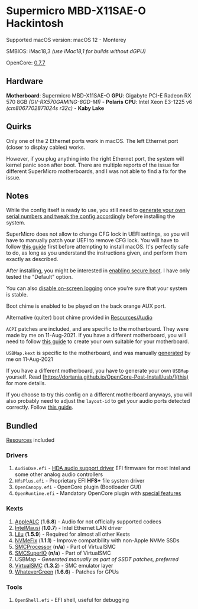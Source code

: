 # Supermicro MBD-X11SAE-O Hackintosh

Supported macOS version: macOS 12 - Monterey

SMBIOS: iMac18,3 _(use iMac18,1 for builds without dGPU)_

OpenCore: [0.7.7](https://github.com/acidanthera/OpenCorePkg/releases/tag/0.7.7)

## Hardware

**Motherboard**: Supermicro MBD-X11SAE-O
**GPU**: Gigabyte PCI-E Radeon RX 570 8GB _(GV-RX570GAMING-8GD-MI)_ - **Polaris**
**CPU**: Intel Xeon E3-1225 v6 _(cm8067702871024s r32c)_ - **Kaby Lake**

## Quirks

Only one of the 2 Ethernet ports work in macOS. The left Ethernet port (closer to display cables) works.

However, if you plug anything into the right Ethernet port, the system will kernel panic soon after boot. There are multiple reports of the issue for different SuperMicro motherboards, and I was not able to find a fix for the issue.

## Notes

While the config itself is ready to use, you still need to [generate your own serial numbers and tweak the config accordingly](https://dortania.github.io/OpenCore-Post-Install/universal/iservices.html#using-gensmbios) before installing the system.

SuperMicro does not allow to change CFG lock in UEFI settings, so you will have to manually patch your UEFI to remove CFG lock. You will have to follow [this guide](https://dortania.github.io/OpenCore-Post-Install/misc/msr-lock.html#checking-if-your-firmware-supports-cfg-lock-unlocking) first before attempting to install macOS. It's perfectly safe to do, as long as you understand the instructions given, and perform them exactly as described.

After installing, you might be interested in [enabling secure boot](https://dortania.github.io/OpenCore-Post-Install/universal/security/applesecureboot.html#dmgloading). I have only tested the "Default" option.

You can also [disable on-screen logging](https://dortania.github.io/OpenCore-Install-Guide/troubleshooting/debug.html#config-changes) once you're sure that your system is stable.

Boot chime is enabled to be played on the back orange AUX port.

Alternative (quiter) boot chime provided in [Resources/Audio](Resources/Audio)

`ACPI` patches are included, and are specific to the motherboard. They were made by me on 11-Aug-2021. If you have a different motherboard, you will need to follow [this guide](https://dortania.github.io/Getting-Started-With-ACPI/) to create your own suitable for your motherboard.

`USBMap.kext` is specific to the motherboard, and was manually [generated](https://github.com/corpnewt/USBMap) by me on 11-Aug-2021

If you have a different motherboard, you have to generate your own `USBMap` yourself. Read [https://dortania.github.io/OpenCore-Post-Install/usb/](this) for more details.

If you choose to try this config on a different motherboard anyways, you will also probably need to adjust the `layout-id` to get your audio ports detected correctly. Follow [this guide](https://dortania.github.io/OpenCore-Post-Install/universal/audio.html#finding-your-layout-id).

## Bundled

[Resources](https://github.com/acidanthera/OcBinaryData) included

### Drivers

1) `AudioDxe.efi` - [HDA audio support driver](https://dortania.github.io/docs/latest/Configuration.html#audiodxe) EFI firmware for most Intel and some other analog audio controllers
2) `HfsPlus.efi` - Proprietary EFI **HFS+** file system driver
3) `OpenCanopy.efi` - OpenCore plugin (Bootloader GUI)
4) `OpenRuntime.efi` - Mandatory OpenCore plugin with [special features](https://dortania.github.io/docs/latest/Configuration.html#openruntime)

### Kexts

1) [AppleALC](https://github.com/acidanthera/AppleALC) (**1.6.8**) - Audio for not officially supported codecs
2) [IntelMausi](https://github.com/acidanthera/IntelMausi) (**1.0.7**) - Intel Ethernet LAN driver
3) [Lilu](https://github.com/acidanthera/Lilu) (**1.5.9**) - Required for almost all other Kexts
4) [NVMeFix](https://github.com/acidanthera/NVMeFix) (**1.1.1**) - Improve compatibility with non-Apple NVMe SSDs
5) [SMCProcessor](https://github.com/acidanthera/VirtualSMC) (**n/a**) - Part of VirtualSMC
6) [SMCSuperIO](https://github.com/acidanthera/VirtualSMC) (**n/a**) - Part of VirtualSMC
7) USBMap - *Generated manually as part of SSDT patches, preferred*
8) [VirtualSMC](https://github.com/acidanthera/VirtualSMC) (**1.3.2**) - SMC emulator layer
9) [WhateverGreen](https://github.com/acidanthera/WhateverGreen) (**1.6.6**) - Patches for GPUs

### Tools

1) `OpenShell.efi` - EFI shell, useful for debugging
